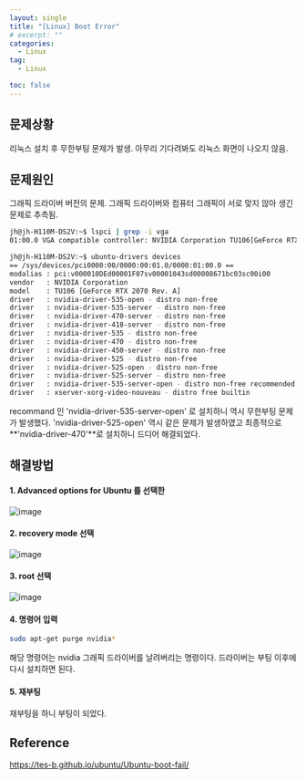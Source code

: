```yaml
---
layout: single
title: "[Linux] Boot Error"
# excerpt: ""
categories:
  - Linux
tag:
  - Linux

toc: false
---
```


## 문제상황
리눅스 설치 후 무한부팅 문제가 발생. 아무리 기다려봐도 리눅스 화면이 나오지 않음.

## 문제원인
그래픽 드라이버 버전의 문제. 그래픽 드라이버와 컴퓨터 그래픽이 서로 맞지 않아 생긴 문제로 추측됨.

```bash
jh@jh-H110M-DS2V:~$ lspci | grep -i vga
01:00.0 VGA compatible controller: NVIDIA Corporation TU106[GeForce RTX 2070 Rev. A] (rev a1)
```

```bash
jh@jh-H110M-DS2V:~$ ubuntu-drivers devices
== /sys/devices/pci0000:00/0000:00:01.0/0000:01:00.0 ==
modalias : pci:v000010DEd00001F07sv00001043sd00008671bc03sc00i00
vendor   : NVIDIA Corporation
model    : TU106 [GeForce RTX 2070 Rev. A]
driver   : nvidia-driver-535-open - distro non-free
driver   : nvidia-driver-535-server - distro non-free
driver   : nvidia-driver-470-server - distro non-free
driver   : nvidia-driver-418-server - distro non-free
driver   : nvidia-driver-535 - distro non-free
driver   : nvidia-driver-470 - distro non-free
driver   : nvidia-driver-450-server - distro non-free
driver   : nvidia-driver-525 - distro non-free
driver   : nvidia-driver-525-open - distro non-free
driver   : nvidia-driver-525-server - distro non-free
driver   : nvidia-driver-535-server-open - distro non-free recommended
driver   : xserver-xorg-video-nouveau - distro free builtin
```

recommand 인 'nvidia-driver-535-server-open' 로 설치하니 역시 무한부팅 문제가 발생했다. 'nvidia-driver-525-open' 역시 같은 문제가 발생하였고 최종적으로 **'nvidia-driver-470'**로 설치하니 드디어 해결되었다.


## 해결방법
#### 1. **Advanced options for Ubuntu 를 선택한**

![image](https://github.com/Juunghyeon/test/assets/78840944/36211bac-1340-4e40-8f5a-c17091a728b1)

#### 2. **recovery mode 선택**

![image](https://github.com/Juunghyeon/test/assets/78840944/42e82278-3897-4c75-b3c1-ab2a1c621188)

#### 3. **root 선택**

![image](https://github.com/Juunghyeon/test/assets/78840944/c412cf00-ee99-4c97-a266-009145819622)

#### 4. **명령어 입력**

```bash
sudo apt-get purge nvidia*
```

해당 명령어는 nvidia 그래픽 드라이버를 날려버리는 명령이다.
드라이버는 부팅 이후에 다시 설치하면 된다.

#### 5. **재부팅**

재부팅을 하니 부팅이 되었다.

## Reference
<https://tes-b.github.io/ubuntu/Ubuntu-boot-fail/>